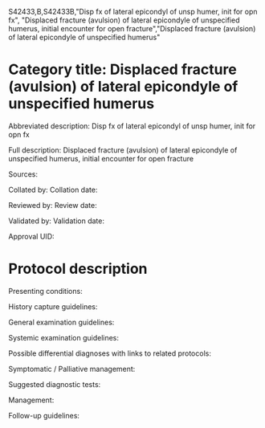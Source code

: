 S42433,B,S42433B,"Disp fx of lateral epicondyl of unsp humer, init for opn fx", "Displaced fracture (avulsion) of lateral epicondyle of unspecified humerus, initial encounter for open fracture","Displaced fracture (avulsion) of lateral epicondyle of unspecified humerus"
# Category title: Displaced fracture (avulsion) of lateral epicondyle of unspecified humerus

Abbreviated description: Disp fx of lateral epicondyl of unsp humer, init for opn fx

Full description: Displaced fracture (avulsion) of lateral epicondyle of unspecified humerus, initial encounter for open fracture

Sources:

Collated by:
Collation date:

Reviewed by:
Review date:

Validated by:
Validation date:

Approval UID:

# Protocol description

Presenting conditions:

History capture guidelines:

General examination guidelines:

Systemic examination guidelines:

Possible differential diagnoses with links to related protocols:

Symptomatic / Palliative management:

Suggested diagnostic tests:

Management:

Follow-up guidelines:
